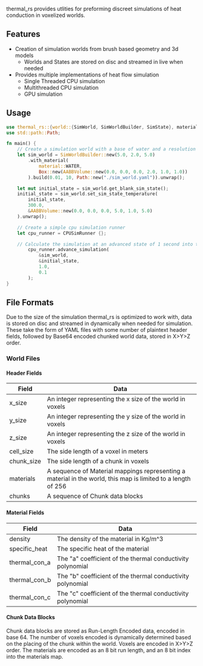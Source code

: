 thermal_rs provides utlities for preforming discreet simulations of heat conduction in voxelized worlds.

## Features

- Creation of simulation worlds from brush based geometry and 3d models
    - Worlds and States are stored on disc and streamed in live when needed
- Provides multiple implementations of heat flow simulation
    - Single Threaded CPU simulation
    - Multithreaded CPU simulation
    - GPU simulation

## Usage

```rust
use thermal_rs::{world::{SimWorld, SimWorldBuilder, SimState}, material, material::Material, volume::AABBVolume, runner::{SimRunner, cpu::CPUSimRunner}};
use std::path::Path;

fn main() {
    // Create a simulation world with a base of water and a resolution of 0.01 voxel/m
    let sim_world = SimWorldBuilder::new(5.0, 2.0, 5.0)
        .with_material(
            material::WATER,
            Box::new(AABBVolume::new(0.0, 0.0, 0.0, 2.0, 1.0, 1.0))
        ).build(0.01, 10, Path::new("./sim_world.yaml")).unwrap();

    let mut initial_state = sim_world.get_blank_sim_state();
    initial_state = sim_world.set_sim_state_temperature(
        initial_state,
        300.0,
        &AABBVolume::new(0.0, 0.0, 0.0, 5.0, 1.0, 5.0)
    ).unwrap();

    // Create a simple cpu simulation runner
    let cpu_runner = CPUSimRunner {};

    // Calculate the simulation at an advanced state of 1 second into the future given a timestep of 0.01 seconds
        cpu_runner.advance_simulation(
            &sim_world,
            &initial_state,
            1.0,
            0.1
        );
}

```

## File Formats

Due to the size of the simulation thermal_rs is optimized to work with, data is stored on disc and streamed in dynamically when needed for simulation. These take the form of YAML files with some number of plaintext header fields, followed by Base64 encoded chunked world data, stored in X>Y>Z order.

### World Files

#### Header Fields
| Field | Data |
|---|---|
| x_size | An integer representing the x size of the world in voxels | 
| y_size | An integer representing the y size of the world in voxels | 
| z_size | An integer representing the z size of the world in voxels | 
| cell_size | The side length of a voxel in meters |
| chunk_size | The side length of a chunk in voxels |
| materials | A sequence of Material mappings representing a material in the world, this map is limited to a length of 256 |
| chunks | A sequence of Chunk data blocks |

#### Material Fields
| Field | Data |
|---|---|
| density | The density of the material in Kg/m^3 |
| specific_heat | The specific heat of the material |
| thermal_con_a | The "a" coefficient of the thermal conductivity polynomial |
| thermal_con_b | The "b" coefficient of the thermal conductivity polynomial |
| thermal_con_c | The "c" coefficient of the thermal conductivity polynomial |

#### Chunk Data Blocks
Chunk data blocks are stored as Run-Length Encoded data, encoded in base 64. The number of voxels encoded is dynamically determined based on the placing of the chunk within the world. Voxels are encoded in X>Y>Z order. The materials are encoded as an 8 bit run length, and an 8 bit index into the materials map.

